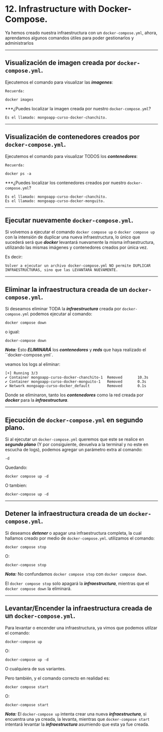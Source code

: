 # 12. Infrastructure with Docker-Compose.

Ya hemos creado nuestra infraestructura con un ``docker-compose.yml``, ahora, aprendamos algunos comandos útiles para poder gestionarlos y administrarlos

---
## Visualización de imagen creada por `docker-compose.yml`.

Ejecutemos el comando para visualizar las ***imagenes***:

	Recuerda:

~~~
docker images
~~~

***¿Puedes localizar la imagen creada por nuestro `docker-compose.yml`?

	Es el llamado: mongoapp-curso-docker-chanchito.

---
## Visualización de contenedores creados por `docker-compose.yml`.

Ejecutemos el comando para visualizar TODOS los ***contenedores***:

	Recuerda:

~~~
docker ps -a
~~~

***¿Puedes localizar los contenedores creados por nuestro `docker-compose.yml`?

	Es el llamado: mongoapp-curso-docker-chanchito.
	Es el llamado: mongoapp-curso-docker-monguito.

---
## Ejecutar nuevamente `docker-compose.yml`.

Si volvemos a ejecutar el comando `docker compose up` o `docker compose up` con la intensión de duplicar una nueva infraestructura, lo único que sucederá será que ***docker*** levantará nuevamente la misma infraestructura, utilizando las mismas imágenes y contenedores creados por única vez.

Es decir:

	Volver a ejecutar un archivo docker-compose.yml NO permite DUPLICAR INFRAESTRUCTURAS, sino que las LEVANTARÁ NUEVAMENTE.

---
## Eliminar la infraestructura creada de un `docker-compose.yml`.

Si deseamos eliminar TODA la ***infraestructura*** creada por `docker-compose.yml` podemos ejecutar al comando:

~~~
docker compose down
~~~

o igual:

~~~
docker-compose down
~~~

***Nota:*** Esto ***ELIMINARÁ*** los ***contenedores*** y ***reds*** que haya realizado el ``docker-compose.yml`.

veamos los logs al eliminar:

~~~
[+] Running 3/3                                                              
✔ Container mongoapp-curso-docker-chanchito-1  Removed       10.3s
✔ Container mongoapp-curso-docker-monguito-1   Removed       0.3s
✔ Network mongoapp-curso-docker_default        Removed       0.1s
~~~

Donde se eliminaron, tanto los ***contenedores*** como la red creada por ***docker*** para la ***infraestructura***.

---
## Ejecución de `docker-compose.yml` en segundo plano.

Si al ejecutar un `docker-compose.yml` queremos que este se realice en ***segundo plano*** (Y por consiguiente, devuelva a la terminal y no este en escucha de logs), podemos agregar un parámetro extra al comando:

	-d

Quedando:

~~~
docker compose up -d 
~~~

O tambien:

~~~
docker-compose up -d 
~~~

---

## Detener la infraestructura creada de un `docker-compose.yml`.

Si deseamos ***detener*** o apagar una infraestructura completa, la cual hallamos creado por medio de ``docker-compose.yml``. utilizamos el comando:

~~~
docker compose stop
~~~

O:

~~~
docker-compose stop
~~~

***Nota:*** No confundamos `docker compose stop` con `docker compose down`.

El `docker compose stop` solo apagará la ***infraestructura***, mientras que el `docker compose down` la eliminará.

---
## Levantar/Encender la infraestructura creada de un `docker-compose.yml`.

Para levantar o encender una infraestructura, ya vimos que podemos utilzar el comando:

~~~
docker-compose up

~~~

 O:

~~~
docker-compose up -d
~~~

O cualquiera de sus variantes.

Pero también, y el comando correcto en realidad es:

~~~
docker compose start
~~~

O:

~~~
docker-compose start
~~~

***Nota:*** El `docker-compose up` intenta crear una nueva ***infraestructura***, si encuentra una ya creada, la levanta, mientras que `docker-compose start` intentará levantar la ***infraestructura*** asumiendo que esta ya fue creada.
